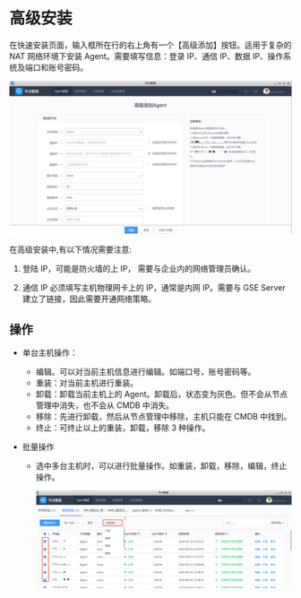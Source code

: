 # 高级安装

在快速安装页面，输入框所在行的右上角有一个【高级添加】按钮。适用于复杂的 NAT 网络环境下安装 Agent。需要填写信息：登录 IP、通信 IP、数据 IP、操作系统及端口和账号密码。

![538058](../assets/agent0/image-20190915231538058.png)



在高级安装中,有以下情况需要注意:

1.  登陆 IP，可能是防火墙的上 IP， 需要与企业内的网络管理员确认。

2.  通信 IP 必须填写主机物理网卡上的 IP，通常是内网 IP。需要与 GSE Server 建立了链接，因此需要开通网络策略。

## 操作

- 单台主机操作：
  - 编辑。可以对当前主机信息进行编辑。如端口号，账号密码等。
  - 重装：对当前主机进行重装。
  - 卸载：卸载当前主机上的 Agent。卸载后，状态变为灰色。但不会从节点管理中消失，也不会从 CMDB 中消失。
  - 移除：先进行卸载，然后从节点管理中移除，主机只能在 CMDB 中找到。
  - 终止：可终止以上的重装，卸载，移除 3 种操作。

- 批量操作

  - 选中多台主机时，可以进行批量操作。如重装，卸载，移除，编辑，终止操作。

    ![243703](../assets/agent0/image-20190915231243703.png)
